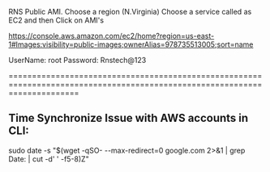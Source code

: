 RNS Public AMI.
Choose a region (N.Virginia)
Choose a service called as EC2 and then Click on AMI's

https://console.aws.amazon.com/ec2/home?region=us-east-1#Images:visibility=public-images;ownerAlias=978735513005;sort=name

UserName: root
Password: Rnstech@123

===========================================================================================================================

Time Synchronize Issue with AWS accounts in CLI:
----------------------------------------------------
sudo date -s "$(wget -qSO- --max-redirect=0 google.com 2>&1 | grep Date: | cut -d' ' -f5-8)Z"